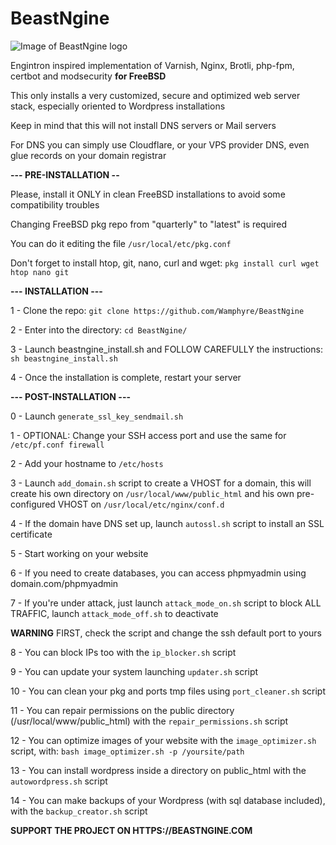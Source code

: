 # BeastNgine

![Image of BeastNgine logo](https://beastngine.com/wp-content/uploads/2020/05/facebook_profile_image-300x300.png)

Engintron inspired implementation of Varnish, Nginx, Brotli, php-fpm, certbot and modsecurity **for FreeBSD**

This only installs a very customized, secure and optimized web server stack, especially oriented to Wordpress installations

Keep in mind that this will not install DNS servers or Mail servers

For DNS you can simply use Cloudflare, or your VPS provider DNS, even glue records on your domain registrar

**--- PRE-INSTALLATION --**

Please, install it ONLY in clean FreeBSD installations to avoid some compatibility troubles

Changing FreeBSD pkg repo from "quarterly" to "latest" is required

You can do it editing the file `/usr/local/etc/pkg.conf`

Don't forget to install htop, git, nano, curl and wget: `pkg install curl wget htop nano git`

**--- INSTALLATION ---**

1 - Clone the repo: `git clone https://github.com/Wamphyre/BeastNgine`

2 - Enter into the directory: `cd BeastNgine/`

3 - Launch beastngine_install.sh and FOLLOW CAREFULLY the instructions: `sh beastngine_install.sh`

4 - Once the installation is complete, restart your server

**--- POST-INSTALLATION ---**

0 - Launch `generate_ssl_key_sendmail.sh`

1 - OPTIONAL: Change your SSH access port and use the same for `/etc/pf.conf firewall`

2 - Add your hostname to `/etc/hosts`

3 - Launch `add_domain.sh` script to create a VHOST for a domain, this will create his own directory on `/usr/local/www/public_html` and his own pre-configured VHOST on `/usr/local/etc/nginx/conf.d`

4 - If the domain have DNS set up, launch `autossl.sh` script to install an SSL certificate 

5 - Start working on your website

6 - If you need to create databases, you can access phpmyadmin using domain.com/phpmyadmin

7 - If you're under attack, just launch `attack_mode_on.sh` script to block ALL TRAFFIC, launch `attack_mode_off.sh` to deactivate

**WARNING** FIRST, check the script and change the ssh default port to yours

8 - You can block IPs too with the `ip_blocker.sh` script

9 - You can update your system launching `updater.sh` script

10 - You can clean your pkg and ports tmp files using `port_cleaner.sh` script

11 - You can repair permissions on the public directory (/usr/local/www/public_html) with the `repair_permissions.sh` script

12 - You can optimize images of your website with the `image_optimizer.sh` script, with: `bash image_optimizer.sh -p /yoursite/path`

13 - You can install wordpress inside a directory on public_html with the `autowordpress.sh` script

14 - You can make backups of your Wordpress (with sql database included), with the `backup_creator.sh` script

**SUPPORT THE PROJECT ON HTTPS://BEASTNGINE.COM**
